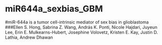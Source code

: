 # miR644a_sexbias_GBM

#miR-644a is a tumor cell-intrinsic mediator of sex bias in glioblastoma
###Ellen S. Hong, Sabrina Z. Wang, András K. Ponti, Nicole Hajdari, Juyeun Lee, Erin E. Mulkearns-Hubert, Josephine Volovetz, Kristen E. Kay, Justin D. Lathia, Andrew Dhawan
